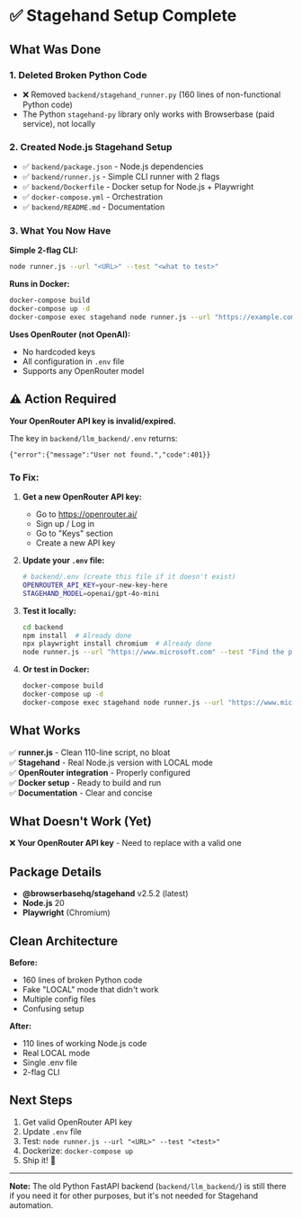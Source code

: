 # ✅ Stagehand Setup Complete

## What Was Done

### 1. Deleted Broken Python Code
- ❌ Removed `backend/stagehand_runner.py` (160 lines of non-functional Python code)
- The Python `stagehand-py` library only works with Browserbase (paid service), not locally

### 2. Created Node.js Stagehand Setup
- ✅ `backend/package.json` - Node.js dependencies  
- ✅ `backend/runner.js` - Simple CLI runner with 2 flags
- ✅ `backend/Dockerfile` - Docker setup for Node.js + Playwright
- ✅ `docker-compose.yml` - Orchestration
- ✅ `backend/README.md` - Documentation

### 3. What You Now Have

**Simple 2-flag CLI:**
```bash
node runner.js --url "<URL>" --test "<what to test>"
```

**Runs in Docker:**
```bash
docker-compose build
docker-compose up -d
docker-compose exec stagehand node runner.js --url "https://example.com" --test "Click login"
```

**Uses OpenRouter (not OpenAI):**
- No hardcoded keys
- All configuration in `.env` file
- Supports any OpenRouter model

## ⚠️ Action Required

**Your OpenRouter API key is invalid/expired.**

The key in `backend/llm_backend/.env` returns:
```
{"error":{"message":"User not found.","code":401}}
```

### To Fix:

1. **Get a new OpenRouter API key:**
   - Go to https://openrouter.ai/
   - Sign up / Log in
   - Go to "Keys" section
   - Create a new API key

2. **Update your `.env` file:**
   ```bash
   # backend/.env (create this file if it doesn't exist)
   OPENROUTER_API_KEY=your-new-key-here
   STAGEHAND_MODEL=openai/gpt-4o-mini
   ```

3. **Test it locally:**
   ```bash
   cd backend
   npm install  # Already done
   npx playwright install chromium  # Already done
   node runner.js --url "https://www.microsoft.com" --test "Find the products menu"
   ```

4. **Or test in Docker:**
   ```bash
   docker-compose build
   docker-compose up -d
   docker-compose exec stagehand node runner.js --url "https://www.microsoft.com" --test "Find the products menu"
   ```

## What Works

✅ **runner.js** - Clean 110-line script, no bloat  
✅ **Stagehand** - Real Node.js version with LOCAL mode  
✅ **OpenRouter integration** - Properly configured  
✅ **Docker setup** - Ready to build and run  
✅ **Documentation** - Clear and concise  

## What Doesn't Work (Yet)

❌ **Your OpenRouter API key** - Need to replace with a valid one

## Package Details

- **@browserbasehq/stagehand** v2.5.2 (latest)
- **Node.js** 20
- **Playwright** (Chromium)

## Clean Architecture

**Before:** 
- 160 lines of broken Python code
- Fake "LOCAL" mode that didn't work
- Multiple config files
- Confusing setup

**After:**
- 110 lines of working Node.js code
- Real LOCAL mode
- Single .env file
- 2-flag CLI

## Next Steps

1. Get valid OpenRouter API key
2. Update `.env` file
3. Test: `node runner.js --url "<URL>" --test "<test>"`
4. Dockerize: `docker-compose up`
5. Ship it! 🚀

---

**Note:** The old Python FastAPI backend (`backend/llm_backend/`) is still there if you need it for other purposes, but it's not needed for Stagehand automation.

